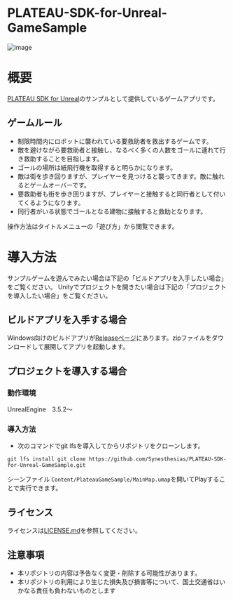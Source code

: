 # PLATEAU-SDK-for-Unreal-GameSample

![image](https://github.com/Synesthesias/PLATEAU-SDK-for-Unreal-GameSample/assets/118872701/eff479a6-c1d7-4f5c-b27b-6f87664238a1)


# 概要
[PLATEAU SDK for Unreal](https://github.com/Project-PLATEAU/PLATEAU-SDK-for-Unreal)のサンプルとして提供しているゲームアプリです。

## ゲームルール
- 制限時間内にロボットに襲われている要救助者を救出するゲームです。
- 敵を避けながら要救助者と接触し、なるべく多くの人数をゴールに連れて行き救助することを目指します。
- ゴールの場所は紙飛行機を取得すると明らかになります。
- 敵は街を歩き回りますが、プレイヤーを見つけると襲ってきます。敵に触れるとゲームオーバーです。
- 要救助者も街を歩き回りますが、プレイヤーと接触すると同行者として付いてくるようになります。
- 同行者がいる状態でゴールとなる建物に接触すると救助となります。

操作方法はタイトルメニューの「遊び方」から閲覧できます。

# 導入方法
サンプルゲームを遊んでみたい場合は下記の「ビルドアプリを入手したい場合」をご覧ください。
Unityでプロジェクトを開きたい場合は下記の「プロジェクトを導入したい場合」をご覧ください。

## ビルドアプリを入手する場合
Windows向けのビルドアプリが[Releaseページ](https://github.com/Synesthesias/PLATEAU-SDK-for-Unreal-GameSample/releases/tag/release)にあります。zipファイルをダウンロードして展開してアプリを起動します。

## プロジェクトを導入する場合

### 動作環境
UnrealEngine　3.5.2～

### 導入方法
- 次のコマンドでgit lfsを導入してからリポジトリをクローンします。

```
git lfs install git clone https://github.com/Synesthesias/PLATEAU-SDK-for-Unreal-GameSample.git
```


シーンファイル `Content/PlateauGameSample/MainMap.umap`を開いてPlayすることで実行できます。

## ライセンス
ライセンスは[LICENSE.md](/LICENSE.md)を参照してください。

## 注意事項
- 本リポジトリの内容は予告なく変更・削除する可能性があります。
- 本リポジトリの利用により生じた損失及び損害等について、国土交通省はいかなる責任も負わないものとします


